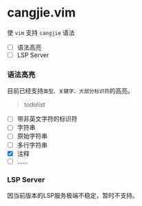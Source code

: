 # cangjie.vim

使 `vim` 支持 `cangjie` 语法

- [ ] 语法高亮
- [ ] LSP Server

### 语法高亮
目前已经支持`类型、关键字、大部分标识符`的高亮。
> todolist
- [ ] 带非英文字符的标识符
- [ ] 字符串
- [ ] 原始字符串
- [ ] 多行字符串
- [x] 注释
- [ ] ......

### LSP Server
因当前版本的LSP服务极端不稳定，暂时不支持。